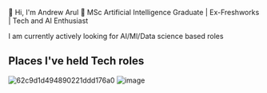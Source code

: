 👋 Hi, I'm Andrew Arul
🚀 MSc Artificial Intelligence Graduate | Ex-Freshworks | Tech and AI Enthusiast

I am currently actively looking for AI/Ml/Data science based roles

## Places I've held Tech roles

![62c9d1d494890221ddd176a0](https://github.com/user-attachments/assets/e1626adc-b006-4e09-9be2-16ac5ac1e69c)   ![image](https://github.com/user-attachments/assets/f6633bd9-f12d-41b8-98c0-d1a8e0657a56)




<!---
andymartin72/andymartin72 is a ✨ special ✨ repository because its `README.md` (this file) appears on your GitHub profile.
You can click the Preview link to take a look at your changes.
--->
